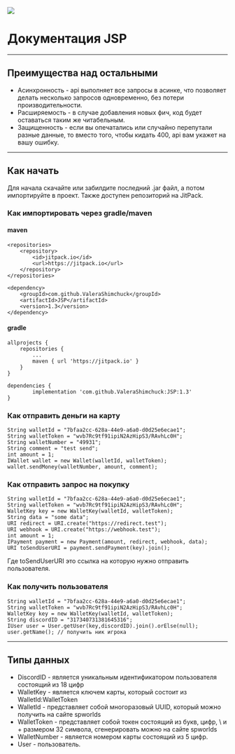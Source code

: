 [![](https://jitpack.io/v/ValeraShimchuck/JSP.svg)](https://jitpack.io/#ValeraShimchuck/JSP)
# Документация JSP
________________________
## Преимущества над остальными
- Асинхронность - api выполняет все запросы в асинке, 
что позволяет делать несколько запросов одновременно, без потери
производительности.
- Расширяемость - в случае добавления новых фич,
код будет оставаться таким же читабельным.
- Защищенность - если вы опечатались или случайно перепутали 
разные данные, то вместо того, чтобы кидать 400, api вам укажет
на вашу ошибку.
___________________
## Как начать
Для начала скачайте или забилдите последний .jar файл, а потом импортируйте в проект.
Также доступен репозиторий на JitPack.
### Как импортировать через gradle/maven
#### maven
    <repositories>
		<repository>
		    <id>jitpack.io</id>
		    <url>https://jitpack.io</url>
		</repository>
	</repositories>

    <dependency>
	    <groupId>com.github.ValeraShimchuck</groupId>
	    <artifactId>JSP</artifactId>
	    <version>1.3</version>
	</dependency>
#### gradle
	allprojects {
		repositories {
			...
			maven { url 'https://jitpack.io' }
		}
	}

	dependencies {
	        implementation 'com.github.ValeraShimchuck:JSP:1.3'
	}
### Как отправить деньги на карту
    String walletId = "7bfaa2cc-628a-44e9-a6a0-d0d25e6ecae1";
    String walletToken = "wvb7Rc9tf91ipiN2AzHipS3/RAvhLc0H";
    String walletNumber = "49931";
    String comment = "test send";
    int amount = 1;
    IWallet wallet = new Wallet(walletId, walletToken);
    wallet.sendMoney(walletNumber, amount, comment);
### Как отправить запрос на покупку
    String walletId = "7bfaa2cc-628a-44e9-a6a0-d0d25e6ecae1";
    String walletToken = "wvb7Rc9tf91ipiN2AzHipS3/RAvhLc0H";
    WalletKey key = new WalletKey(walletId, walletToken);
    String data = "some data";
    URI redirect = URI.create("https://redirect.test");
    URI webhook = URI.create("https://webhook.test");
    int amount = 1;
    IPayment payment = new Payment(amount, redirect, webhook, data);
    URI toSendUserURI = payment.sendPayment(key).join();
Где toSendUserURI это ссылка на которую нужно отправить пользователя.
### Как получить пользователя
    String walletId = "7bfaa2cc-628a-44e9-a6a0-d0d25e6ecae1";
    String walletToken = "wvb7Rc9tf91ipiN2AzHipS3/RAvhLc0H";
    WalletKey key = new WalletKey(walletId, walletToken);
    String discordID = "317340731381645316";
    IUser user = User.getUser(key,discordID).join().orElse(null);
    user.getName(); // получить ник игрока
____
## Типы данных
- DiscordID - является уникальным идентификатором пользователя состоящий из 18 цифр
- WalletKey - является ключем карты, который состоит из WalletId:WalletToken
- WalletId - представляет собой многоразовый UUID, который можно получить на сайте spworlds
- WalletToken - представляет собой токен состоящий из букв, цифр, \\ и + размером 32 символа, сгенерировать можно на сайте spworlds
- WalletNumber - является номером карты состоящий из 5 цифр.
- User - пользователь.

